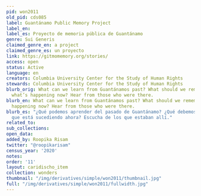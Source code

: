 ```yaml
---
pid: won2011
old_pid: cds085
label: Guantánamo Public Memory Project
label_en:
label_es: Proyecto de memoria pública de Guantánamo
genre: Sui Generis
claimed_genre_en: a project
claimed_genre_es: un proyecto
link: https://gitmomemory.org/stories/
access: open
status: Active
language: en
creators: Columbia University Center for the Study of Human Rights
stewards: Columbia University Center for the Study of Human Rights
blurb_orig: What can we learn from Guantánamos past? What should we remember about
  what’s happening now? Hear from those who were there.
blurb_en: What can we learn from Guantánamos past? What should we remember about what’s
  happening now? Hear from those who were there.
blurb_es: "¿Qué podemos aprender del pasado de Guantánamo? ¿Qué debemos recordar lo
  que está sucediendo ahora? Escucha de los que estaban allí."
related_to:
sub_collections:
open_data:
added_by: Roopika Risam
twitter: "@roopikarisam"
census_year: '2020'
notes:
order: '11'
layout: caridischo_item
collection: wonders
thumbnail: "/img/derivatives/simple/won2011/thumbnail.jpg"
full: "/img/derivatives/simple/won2011/fullwidth.jpg"
---
```

